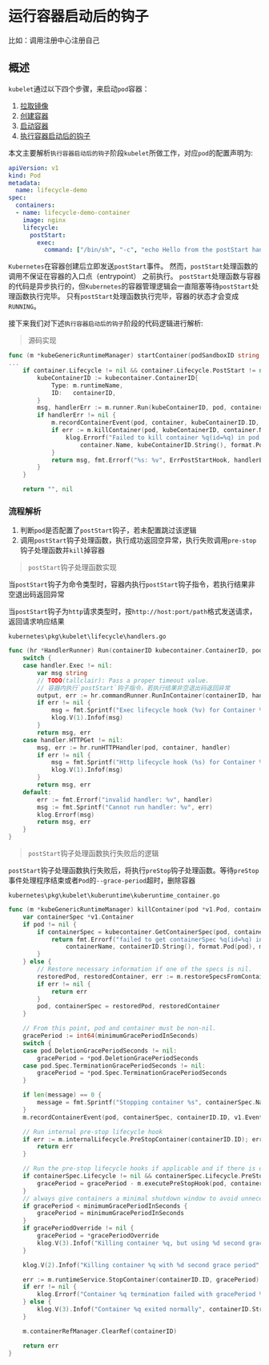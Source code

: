 # 运行容器启动后的钩子

比如：调用注册中心注册自己

## 概述

`kubelet`通过以下四个步骤，来启动`pod`容器：

1. [拉取镜像](01拉取镜像.md)
2. [创建容器](02创建容器/README.md)
3. [启动容器](03启动容器.md)
4. [执行容器启动后的钩子](../04执行容器启动后的钩子.md)

本文主要解析`执行容器启动后的钩子`阶段`kubelet`所做工作，对应`pod`的配置声明为:

```yaml
apiVersion: v1
kind: Pod
metadata:
  name: lifecycle-demo
spec:
  containers:
  - name: lifecycle-demo-container
    image: nginx
    lifecycle:
      postStart:
        exec:
          command: ["/bin/sh", "-c", "echo Hello from the postStart handler > /usr/share/message"]
```

`Kubernetes`在容器创建后立即发送`postStart`事件。 
然而，`postStart`处理函数的调用不保证在容器的入口点（entrypoint） 之前执行。
`postStart`处理函数与容器的代码是异步执行的，但`Kubernetes`的容器管理逻辑会一直阻塞等待`postStart`处理函数执行完毕。 只有`postStart`处理函数执行完毕，容器的状态才会变成`RUNNING`。

接下来我们对下述`执行容器启动后的钩子`阶段的代码逻辑进行解析:

> 源码实现

```go
func (m *kubeGenericRuntimeManager) startContainer(podSandboxID string, podSandboxConfig *runtimeapi.PodSandboxConfig, spec *startSpec, pod *v1.Pod, podStatus *kubecontainer.PodStatus, pullSecrets []v1.Secret, podIP string, podIPs []string) (string, error) {
...
    if container.Lifecycle != nil && container.Lifecycle.PostStart != nil {
		kubeContainerID := kubecontainer.ContainerID{
			Type: m.runtimeName,
			ID:   containerID,
		}
		msg, handlerErr := m.runner.Run(kubeContainerID, pod, container, container.Lifecycle.PostStart)
		if handlerErr != nil {
			m.recordContainerEvent(pod, container, kubeContainerID.ID, v1.EventTypeWarning, events.FailedPostStartHook, msg)
			if err := m.killContainer(pod, kubeContainerID, container.Name, "FailedPostStartHook", nil); err != nil {
				klog.Errorf("Failed to kill container %q(id=%q) in pod %q: %v, %v",
					container.Name, kubeContainerID.String(), format.Pod(pod), ErrPostStartHook, err)
			}
			return msg, fmt.Errorf("%s: %v", ErrPostStartHook, handlerErr)
		}
	}

	return "", nil
```

### 流程解析

1. 判断`pod`是否配置了`postStart`钩子，若未配置跳过该逻辑
2. 调用`postStart`钩子处理函数，执行成功返回空异常，执行失败调用`pre-stop`钩子处理函数并`kill`掉容器

> `postStart`钩子处理函数实现

当`postStart`钩子为命令类型时，容器内执行`postStart`钩子指令，若执行结果非空退出码返回异常

当`postStart`钩子为`http`请求类型时，按`http://host:port/path`格式发送请求，返回请求响应结果

`kubernetes\pkg\kubelet\lifecycle\handlers.go`
```go
func (hr *HandlerRunner) Run(containerID kubecontainer.ContainerID, pod *v1.Pod, container *v1.Container, handler *v1.Handler) (string, error) {
	switch {
	case handler.Exec != nil:
		var msg string
		// TODO(tallclair): Pass a proper timeout value.
		// 容器内执行`postStart`钩子指令，若执行结果非空退出码返回异常
		output, err := hr.commandRunner.RunInContainer(containerID, handler.Exec.Command, 0)
		if err != nil {
			msg = fmt.Sprintf("Exec lifecycle hook (%v) for Container %q in Pod %q failed - error: %v, message: %q", handler.Exec.Command, container.Name, format.Pod(pod), err, string(output))
			klog.V(1).Infof(msg)
		}
		return msg, err
	case handler.HTTPGet != nil:
		msg, err := hr.runHTTPHandler(pod, container, handler)
		if err != nil {
			msg = fmt.Sprintf("Http lifecycle hook (%s) for Container %q in Pod %q failed - error: %v, message: %q", handler.HTTPGet.Path, container.Name, format.Pod(pod), err, msg)
			klog.V(1).Infof(msg)
		}
		return msg, err
	default:
		err := fmt.Errorf("invalid handler: %v", handler)
		msg := fmt.Sprintf("Cannot run handler: %v", err)
		klog.Errorf(msg)
		return msg, err
	}
}
```

> `postStart`钩子处理函数执行失败后的逻辑

`postStart`钩子处理函数执行失败后，将执行`preStop`钩子处理函数。等待`preStop`事件处理程序结束或者`Pod`的`--grace-period`超时，删除容器

`kubernetes\pkg\kubelet\kuberuntime\kuberuntime_container.go`
```go
func (m *kubeGenericRuntimeManager) killContainer(pod *v1.Pod, containerID kubecontainer.ContainerID, containerName string, message string, gracePeriodOverride *int64) error {
	var containerSpec *v1.Container
	if pod != nil {
		if containerSpec = kubecontainer.GetContainerSpec(pod, containerName); containerSpec == nil {
			return fmt.Errorf("failed to get containerSpec %q(id=%q) in pod %q when killing container for reason %q",
				containerName, containerID.String(), format.Pod(pod), message)
		}
	} else {
		// Restore necessary information if one of the specs is nil.
		restoredPod, restoredContainer, err := m.restoreSpecsFromContainerLabels(containerID)
		if err != nil {
			return err
		}
		pod, containerSpec = restoredPod, restoredContainer
	}

	// From this point, pod and container must be non-nil.
	gracePeriod := int64(minimumGracePeriodInSeconds)
	switch {
	case pod.DeletionGracePeriodSeconds != nil:
		gracePeriod = *pod.DeletionGracePeriodSeconds
	case pod.Spec.TerminationGracePeriodSeconds != nil:
		gracePeriod = *pod.Spec.TerminationGracePeriodSeconds
	}

	if len(message) == 0 {
		message = fmt.Sprintf("Stopping container %s", containerSpec.Name)
	}
	m.recordContainerEvent(pod, containerSpec, containerID.ID, v1.EventTypeNormal, events.KillingContainer, message)

	// Run internal pre-stop lifecycle hook
	if err := m.internalLifecycle.PreStopContainer(containerID.ID); err != nil {
		return err
	}

	// Run the pre-stop lifecycle hooks if applicable and if there is enough time to run it
	if containerSpec.Lifecycle != nil && containerSpec.Lifecycle.PreStop != nil && gracePeriod > 0 {
		gracePeriod = gracePeriod - m.executePreStopHook(pod, containerID, containerSpec, gracePeriod)
	}
	// always give containers a minimal shutdown window to avoid unnecessary SIGKILLs
	if gracePeriod < minimumGracePeriodInSeconds {
		gracePeriod = minimumGracePeriodInSeconds
	}
	if gracePeriodOverride != nil {
		gracePeriod = *gracePeriodOverride
		klog.V(3).Infof("Killing container %q, but using %d second grace period override", containerID, gracePeriod)
	}

	klog.V(2).Infof("Killing container %q with %d second grace period", containerID.String(), gracePeriod)

	err := m.runtimeService.StopContainer(containerID.ID, gracePeriod)
	if err != nil {
		klog.Errorf("Container %q termination failed with gracePeriod %d: %v", containerID.String(), gracePeriod, err)
	} else {
		klog.V(3).Infof("Container %q exited normally", containerID.String())
	}

	m.containerRefManager.ClearRef(containerID)

	return err
}
```


